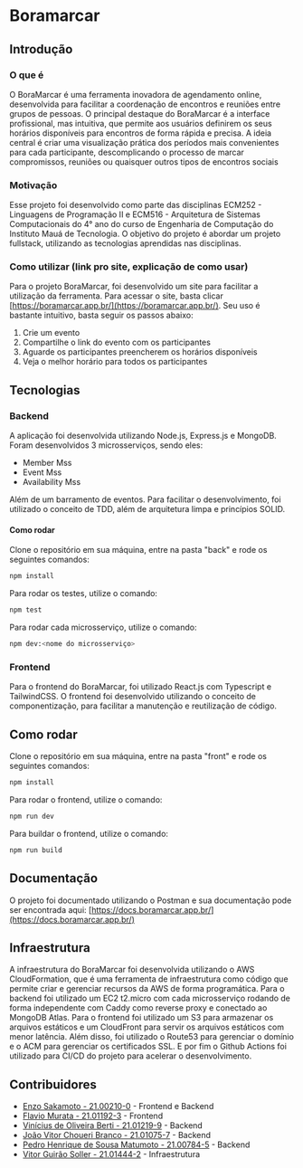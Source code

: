 # Boramarcar

## Introdução

### O que é

O BoraMarcar é uma ferramenta inovadora de agendamento online, desenvolvida
para facilitar a coordenação de encontros e reuniões entre grupos de pessoas. O principal
destaque do BoraMarcar é a interface profissional, mas intuitiva, que permite aos usuários
definirem os seus horários disponíveis para encontros de forma rápida e precisa. A ideia
central é criar uma visualização prática dos períodos mais convenientes para cada
participante, descomplicando o processo de marcar compromissos, reuniões ou quaisquer
outros tipos de encontros sociais

### Motivação

Esse projeto foi desenvolvido como parte das disciplinas ECM252 - Linguagens de Programação II e ECM516 - Arquitetura de Sistemas Computacionais do 4° ano do curso de Engenharia de Computação do Instituto Mauá de Tecnologia.
O objetivo do projeto é abordar um projeto fullstack, utilizando as tecnologias aprendidas nas disciplinas.

### Como utilizar (link pro site, explicação de como usar)

Para o projeto BoraMarcar, foi desenvolvido um site para facilitar a utilização da ferramenta. Para acessar o site, basta clicar [https://boramarcar.app.br/](https://boramarcar.app.br/).
Seu uso é bastante intuitivo, basta seguir os passos abaixo:

1. Crie um evento
2. Compartilhe o link do evento com os participantes
3. Aguarde os participantes preencherem os horários disponíveis
4. Veja o melhor horário para todos os participantes

## Tecnologias

### Backend

A aplicação foi desenvolvida utilizando Node.js, Express.js e MongoDB. Foram desenvolvidos 3 microsserviços, sendo eles:

- Member Mss
- Event Mss
- Availability Mss

Além de um barramento de eventos.
Para facilitar o desenvolvimento, foi utilizado o conceito de TDD, além de arquitetura limpa e princípios SOLID.

#### Como rodar

Clone o repositório em sua máquina, entre na pasta "back" e rode os seguintes comandos:
  
```bash
npm install
```

Para rodar os testes, utilize o comando:

```bash
npm test
```

Para rodar cada microsserviço, utilize o comando:

```bash
npm dev:<nome do microsserviço>
```

### Frontend

Para o frontend do BoraMarcar, foi utilizado React.js com Typescript e TailwindCSS.
O frontend foi desenvolvido utilizando o conceito de componentização, para facilitar a manutenção e reutilização de código.

## Como rodar

Clone o repositório em sua máquina, entre na pasta "front" e rode os seguintes comandos:

```bash
npm install
```

Para rodar o frontend, utilize o comando:

```bash
npm run dev
```

Para buildar o frontend, utilize o comando:

```bash
npm run build
```

## Documentação

O projeto foi documentado utilizando o Postman e sua documentação pode ser encontrada aqui:
[https://docs.boramarcar.app.br/](https://docs.boramarcar.app.br/)


## Infraestrutura
A infraestrutura do BoraMarcar foi desenvolvida utilizando o AWS CloudFormation, que é uma ferramenta de infraestrutura como código que permite criar e gerenciar recursos da AWS de forma programática.
Para o backend foi utilizado um EC2 t2.micro com cada microsserviço rodando de forma independente com Caddy como reverse proxy e conectado ao MongoDB Atlas.
Para o frontend foi utilizado um S3 para armazenar os arquivos estáticos e um CloudFront para servir os arquivos estáticos com menor latência.
Além disso, foi utilizado o Route53 para gerenciar o domínio e o ACM para gerenciar os certificados SSL.
E por fim o Github Actions foi utilizado para CI/CD do projeto para acelerar o desenvolvimento.

## Contribuidores

- [Enzo Sakamoto - 21.00210-0](https://github.com/enzosakamoto) - Frontend e Backend
- [Flavio Murata - 21.01192-3](https://github.com/flaviomurata) - Frontend
- [Vinícius de Oliveira Berti - 21.01219-9](https://github.com/viniciusberti) - Backend
- [João Vitor Choueri Branco - 21.01075-7](https://github.com/JoaoVitorBranco) - Backend
- [Pedro Henrique de Sousa Matumoto - 21.00784-5](https://github.com/PedroMatumoto) - Backend
- [Vitor Guirão Soller - 21.01444-2](https://github.com/VgsStudio) - Infraestrutura
